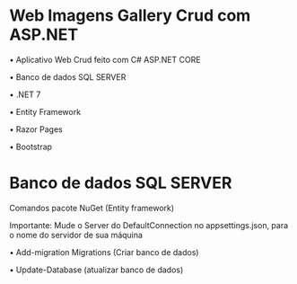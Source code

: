 # Web Imagens Gallery Crud com ASP.NET 

• Aplicativo Web Crud feito com C# ASP.NET CORE

• Banco de dados SQL SERVER

• .NET 7

• Entity Framework

• Razor Pages

• Bootstrap

# Banco de dados SQL SERVER
Comandos pacote NuGet (Entity framework)

Importante: Mude o Server do DefaultConnection no appsettings.json, para o nome do servidor de sua máquina

• Add-migration Migrations (Criar banco de dados)

• Update-Database (atualizar banco de dados)
